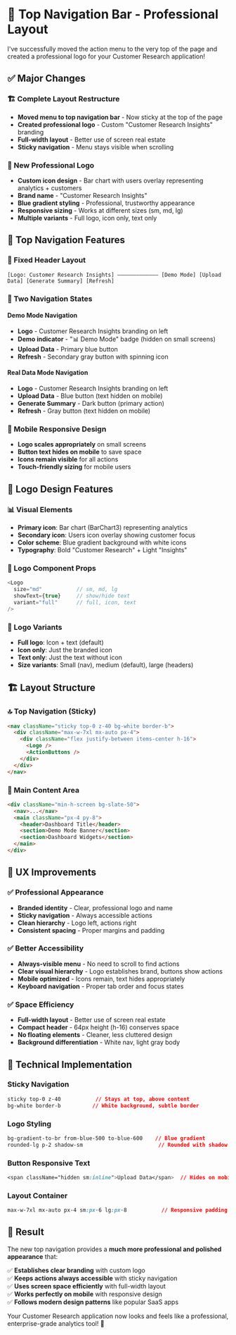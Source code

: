 # 🎯 **Top Navigation Bar - Professional Layout**

I've successfully moved the action menu to the very top of the page and created a professional logo for your Customer Research application!

## ✅ **Major Changes**

### **🏗️ Complete Layout Restructure**
- **Moved menu to top navigation bar** - Now sticky at the top of the page
- **Created professional logo** - Custom "Customer Research Insights" branding
- **Full-width layout** - Better use of screen real estate
- **Sticky navigation** - Menu stays visible when scrolling

### **🎨 New Professional Logo**
- **Custom icon design** - Bar chart with users overlay representing analytics + customers
- **Brand name** - "Customer Research Insights" 
- **Blue gradient styling** - Professional, trustworthy appearance
- **Responsive sizing** - Works at different sizes (sm, md, lg)
- **Multiple variants** - Full logo, icon only, text only

## 🚀 **Top Navigation Features**

### **📍 Fixed Header Layout**
```
[Logo: Customer Research Insights] ————————————— [Demo Mode] [Upload Data] [Generate Summary] [Refresh]
```

### **🔄 Two Navigation States**

#### **Demo Mode Navigation**
- **Logo** - Customer Research Insights branding on left
- **Demo indicator** - "📊 Demo Mode" badge (hidden on small screens)
- **Upload Data** - Primary blue button
- **Refresh** - Secondary gray button with spinning icon

#### **Real Data Mode Navigation**
- **Logo** - Customer Research Insights branding on left
- **Upload Data** - Blue button (text hidden on mobile)
- **Generate Summary** - Dark button (primary action)
- **Refresh** - Gray button (text hidden on mobile)

### **📱 Mobile Responsive Design**
- **Logo scales appropriately** on small screens
- **Button text hides on mobile** to save space
- **Icons remain visible** for all actions
- **Touch-friendly sizing** for mobile users

## 🎨 **Logo Design Features**

### **📊 Visual Elements**
- **Primary icon**: Bar chart (BarChart3) representing analytics
- **Secondary icon**: Users icon overlay showing customer focus
- **Color scheme**: Blue gradient background with white icons
- **Typography**: Bold "Customer Research" + Light "Insights"

### **🔧 Logo Component Props**
```typescript
<Logo 
  size="md"           // sm, md, lg
  showText={true}     // show/hide text
  variant="full"      // full, icon, text
/>
```

### **🎯 Logo Variants**
- **Full logo**: Icon + text (default)
- **Icon only**: Just the branded icon
- **Text only**: Just the text without icon
- **Size variants**: Small (nav), medium (default), large (headers)

## 🏗️ **Layout Structure**

### **🔝 Top Navigation (Sticky)**
```html
<nav className="sticky top-0 z-40 bg-white border-b">
  <div className="max-w-7xl mx-auto px-4">
    <div className="flex justify-between items-center h-16">
      <Logo />
      <ActionButtons />
    </div>
  </div>
</nav>
```

### **📄 Main Content Area**
```html
<div className="min-h-screen bg-slate-50">
  <nav>...</nav>
  <main className="px-4 py-8">
    <header>Dashboard Title</header>
    <section>Demo Mode Banner</section>
    <section>Dashboard Widgets</section>
  </main>
</div>
```

## 🎯 **UX Improvements**

### **✅ Professional Appearance**
- **Branded identity** - Clear, professional logo and name
- **Sticky navigation** - Always accessible actions
- **Clean hierarchy** - Logo left, actions right
- **Consistent spacing** - Proper margins and padding

### **✅ Better Accessibility**
- **Always-visible menu** - No need to scroll to find actions
- **Clear visual hierarchy** - Logo establishes brand, buttons show actions
- **Mobile optimized** - Icons remain, text hides appropriately
- **Keyboard navigation** - Proper tab order and focus states

### **✅ Space Efficiency**
- **Full-width layout** - Better use of screen real estate
- **Compact header** - 64px height (h-16) conserves space
- **No floating elements** - Cleaner, less cluttered design
- **Background differentiation** - White nav, light gray body

## 🔧 **Technical Implementation**

### **Sticky Navigation**
```css
sticky top-0 z-40           // Stays at top, above content
bg-white border-b          // White background, subtle border
```

### **Logo Styling** 
```css
bg-gradient-to-br from-blue-500 to-blue-600    // Blue gradient
rounded-lg p-2 shadow-sm                        // Rounded with shadow
```

### **Button Responsive Text**
```css
<span className="hidden sm:inline">Upload Data</span>  // Hides on mobile
```

### **Layout Container**
```css
max-w-7xl mx-auto px-4 sm:px-6 lg:px-8           // Responsive padding
```

## 🎉 **Result**

The new top navigation provides a **much more professional and polished appearance** that:

✅ **Establishes clear branding** with custom logo  
✅ **Keeps actions always accessible** with sticky navigation  
✅ **Uses screen space efficiently** with full-width layout  
✅ **Works perfectly on mobile** with responsive design  
✅ **Follows modern design patterns** like popular SaaS apps  

Your Customer Research application now looks and feels like a professional, enterprise-grade analytics tool! 🎯
